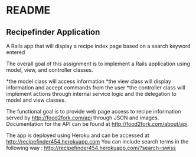 # README
## Recipefinder Application
A Rails app that will display a recipe index page based on a search keyword entered

The overall goal of this assignment is to implement a Rails application using model, view, and controller classes.

*the model class will access information
*the view class will display information and accept commands from the user
*the controller class will implement actions through  internal service logic and the delegation to model and view classes.

The functional goal is to provide web page access to recipe information served by http://food2fork.com/api through  JSON and images.
Documentation for the API can be found at http://food2fork.com/about/api. 

The app is deployed using Heroku and can be accessed at http://recipefinder454.herokuapp.com
You can include search terms in the following way : http://recipefinder454.herokuapp.com/?search=swiss 

